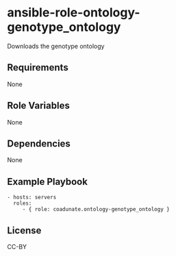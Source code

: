 ansible-role-ontology-genotype_ontology
=========

Downloads the genotype ontology

Requirements
------------

None

Role Variables
--------------

None

Dependencies
------------

None

Example Playbook
----------------

    - hosts: servers
      roles:
         - { role: coadunate.ontology-genotype_ontology }

License
----
CC-BY
